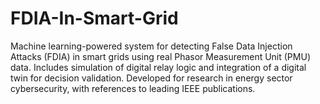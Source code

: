 # FDIA-In-Smart-Grid
Machine learning-powered system for detecting False Data Injection Attacks (FDIA) in smart grids using real Phasor Measurement Unit (PMU) data. Includes simulation of digital relay logic and integration of a digital twin for decision validation. Developed for research in energy sector cybersecurity, with references to leading IEEE publications.
